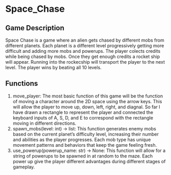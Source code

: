 # Space_Chase
## Game Description
Space Chase is a  game where an alien gets chased by different mobs from different planets. Each planet is a different level progressively getting more difficult and adding more mobs and powerups. The player colects credits while being chased by mobs. Once they get enough credits a rocket ship will appear. Running into the rockecship will transport the player to the next level. The player wins by beating all 10 levels. 
## Functions
1. move_player: The most basic function of this game will be the function of moving a character around the 2D space using the arrow keys. This will allow the player to move up, down, left, right, and diagnal. So far I have drawn a rectangle to represent the player and connected the keyboard inputs of A, S, D, and E to correspond with the rectangle moving in different directions.  
2. spawn_mobs(level: int) -> list: This function generates enemy mobs based on the current planet’s difficulty level, increasing their number and abilities as the player progresses. Each mob type has unique movement patterns and behaviors that keep the game feeling fresh.
3. use_powerup(powerup_name: str) -> None: This function will allow for a string of powerups to be spawned in at random to the maze. Each power up give the player different advantages during different stages of gameplay.
